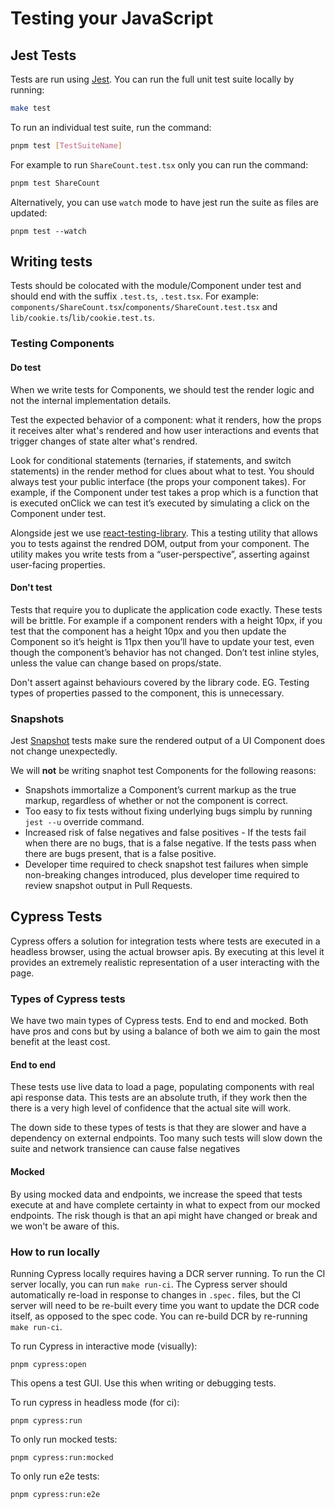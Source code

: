 # Testing your JavaScript

## Jest Tests

Tests are run using [Jest](https://jestjs.io). You can run the full unit test suite locally by running:

```bash
make test
```

To run an individual test suite, run the command:

```bash
pnpm test [TestSuiteName]
```

For example to run `ShareCount.test.tsx` only you can run the command:

```bash
pnpm test ShareCount
```

Alternatively, you can use `watch` mode to have jest run the suite as files are updated:

```
pnpm test --watch
```

## Writing tests

Tests should be colocated with the module/Component under test and should end with the suffix `.test.ts`, `.test.tsx`. For example: `components/ShareCount.tsx`/`components/ShareCount.test.tsx` and `lib/cookie.ts`/`lib/cookie.test.ts`.

### Testing Components

#### Do test

When we write tests for Components, we should test the render logic and not the internal implementation details.

Test the expected behavior of a component: what it renders, how the props it receives alter what's rendered and how user interactions and events that trigger changes of state alter what's rendred.

Look for conditional statements (ternaries, if statements, and switch statements) in the render method for clues about what to test. You should always test your public interface (the props your component takes). For example, if the Component under test takes a prop which is a function that is executed onClick we can test it’s executed by simulating a click on the Component under test.

Alongside jest we use [react-testing-library](https://github.com/kentcdodds/react-testing-library). This a testing utility that allows you to tests against the rendred DOM, output from your component. The utility makes you write tests from a “user-perspective”, asserting against user-facing properties.

#### Don't test

Tests that require you to duplicate the application code exactly. These tests will be brittle. For example if a component renders with a height 10px, if you test that the component has a height 10px and you then update the Component so it’s height is 11px then you’ll have to update your test, even though the component’s behavior has not changed. Don’t test inline styles, unless the value can change based on props/state.

Don't assert against behaviours covered by the library code. EG. Testing types of properties passed to the component, this is unnecessary.

### Snapshots

Jest [Snapshot](https://jestjs.io/docs/en/snapshot-testing) tests make sure the rendered output of a UI Component does not change unexpectedly.

We will **not** be writing snaphot test Components for the following reasons:

-   Snapshots immortalize a Component’s current markup as the true markup, regardless of whether or not the component is correct.
-   Too easy to fix tests without fixing underlying bugs simplu by running `jest --u` override command.
-   Increased risk of false negatives and false positives - If the tests fail when there are no bugs, that is a false negative. If the tests pass when there are bugs present, that is a false positive.
-   Developer time required to check snapshot test failures when simple non-breaking changes introduced, plus developer time required to review snapshot output in Pull Requests.

## Cypress Tests

Cypress offers a solution for integration tests where tests are executed in a headless browser, using the actual browser apis. By executing at this level it provides an extremely realistic representation of a user interacting with the page.

### Types of Cypress tests

We have two main types of Cypress tests. End to end and mocked. Both have pros and cons but by using a balance of both we aim to gain the most benefit at the least cost.

#### End to end

These tests use live data to load a page, populating components with real api response data. This tests are an absolute truth, if they work then the there is a very high level of confidence that the actual site will work.

The down side to these types of tests is that they are slower and have a dependency on external endpoints. Too many such tests will slow down the suite and network transience can cause false negatives

#### Mocked

By using mocked data and endpoints, we increase the speed that tests execute at and have complete certainty in what to expect from our mocked endpoints. The risk though is that an api might have changed or break and we won't be aware of this.

### How to run locally

Running Cypress locally requires having a DCR server running. To run the CI server locally, you can run `make run-ci`. The Cypress server should automatically re-load in response to changes in `.spec.` files, but the CI server will need to be re-built every time you want to update the DCR code itself, as opposed to the spec code. You can re-build DCR by re-running `make run-ci`.

To run Cypress in interactive mode (visually):

```
pnpm cypress:open
```

This opens a test GUI. Use this when writing or debugging tests.

To run cypress in headless mode (for ci):

```
pnpm cypress:run
```

To only run mocked tests:

```
pnpm cypress:run:mocked
```

To only run e2e tests:

```
pnpm cypress:run:e2e
```
